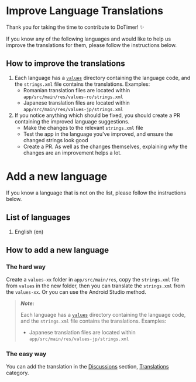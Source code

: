 # Improve Language Translations
Thank you for taking the time to contribute to DoTimer! :sparkles:

If you know any of the following languages and would like to help us improve the translations for them, please follow the instructions below.

## How to improve the translations
1. Each language has a [`values`](https://github.com/Purcel/DoTimer/tree/main/app/src/main/res) directory containing the language code, and the `strings.xml` file contains the translations. Examples:
   - Romanian translation files are located within `app/src/main/res/values-ro/strings.xml`
   - Japanese translation files are located within `app/src/main/res/values-jp/strings.xml`
2. If you notice anything which should be fixed, you should create a PR containing the improved language suggestions.
   - Make the changes to the relevant `strings.xml` file
   - Test the app in the language you've improved, and ensure the changed strings look good
   - Create a PR. As well as the changes themselves, explaining _why_ the changes are an improvement helps a lot.

# Add a new language
If you know a language that is not on the list, please follow the instructions below.

## List of languages
1. English (en)

## How to add a new language
### The hard way
Create a `values-xx` folder in `app/src/main/res`, copy the `strings.xml` file from `values` in the new folder, then you can translate the `strings.xml` from the `values-xx`. Or you can use the Android Studio method.

>**_Note:_**
>
>Each language has a [`values`](https://github.com/Purcel/DoTimer/tree/main/app/src/main/res) directory containing the language code, and the `strings.xml` file contains the translations. Examples:
> - Japanese translation files are located within `app/src/main/res/values-jp/strings.xml`

### The easy way
You can add the translation in the [Discussions](https://github.com/Purcel/DoTimer/discussions) section, [Translations](https://github.com/Purcel/DoTimer/discussions/categories/translations) category.
